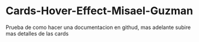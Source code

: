 # Cards-Hover-Effect-Misael-Guzman
Prueba de como hacer una documentacion en githud,
mas adelante subire mas detalles de las cards
